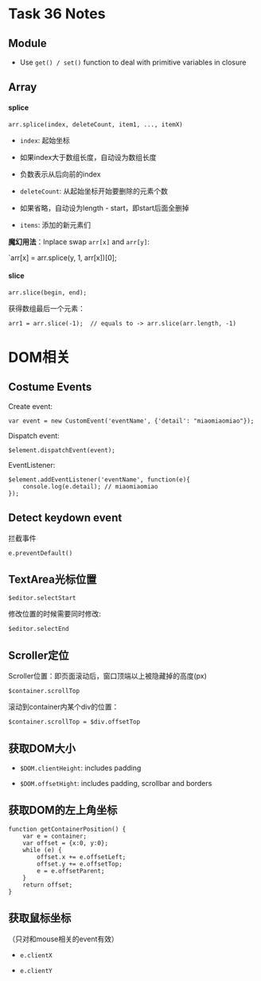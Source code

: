 # Task 36 Notes

## Module

* Use `get() / set()` function to deal with primitive variables in closure

## Array

#### splice


```
arr.splice(index, deleteCount, item1, ..., itemX)
```
* `index`: 起始坐标

 * 如果index大于数组长度，自动设为数组长度
 
 * 负数表示从后向前的index
 
* `deleteCount`: 从起始坐标开始要删除的元素个数

 * 如果省略，自动设为length - start，即start后面全删掉
 
* `items`: 添加的新元素们


**魔幻用法**：Inplace swap `arr[x]` and `arr[y]`:

`arr[x] = arr.splice(y, 1, arr[x])[0];

#### slice

```
arr.slice(begin, end);
```
获得数组最后一个元素：

`arr1 = arr.slice(-1);  // equals to -> arr.slice(arr.length, -1)`

# DOM相关

## Costume Events

Create event:
```
var event = new CustomEvent('eventName', {'detail': "miaomiaomiao"});
```
Dispatch event:
```
$element.dispatchEvent(event);
```

EventListener:
```
$element.addEventListener('eventName', function(e){
    console.log(e.detail); // miaomiaomiao
});
```

## Detect keydown event
拦截事件

`e.preventDefault()`

## TextArea光标位置

`$editor.selectStart`

修改位置的时候需要同时修改:

`$editor.selectEnd`

## Scroller定位

Scroller位置：即页面滚动后，窗口顶端以上被隐藏掉的高度(px)

`$container.scrollTop`

滚动到container内某个div的位置：

`$container.scrollTop = $div.offsetTop`

## 获取DOM大小

* `$DOM.clientHeight`: includes padding

* `$DOM.offsetHight`: includes padding, scrollbar and borders

## 获取DOM的左上角坐标

```
function getContainerPosition() {
    var e = container;
    var offset = {x:0, y:0};
    while (e) {
        offset.x += e.offsetLeft;
        offset.y += e.offsetTop;
        e = e.offsetParent;
    }
    return offset;
}
```

## 获取鼠标坐标

（只对和mouse相关的event有效）

* `e.clientX`

* `e.clientY`
